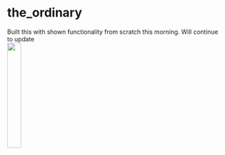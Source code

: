 # the_ordinary



Built this with shown functionality from scratch this morning. Will continue to update
<br />
<img src="quick_build.gif" width="25%" height = "25%"/>
